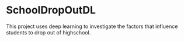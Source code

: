 # SchoolDropOutDL
This project uses deep learning to investigate the factors that influence students to drop out of highschool.
